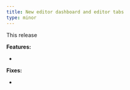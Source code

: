 ```yaml
---
title: New editor dashboard and editor tabs
type: minor
---
```


This release

**Features:**

* 


**Fixes:**

* 
